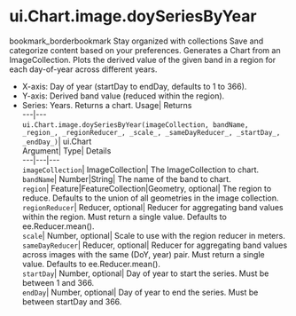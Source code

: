  
#  ui.Chart.image.doySeriesByYear 
bookmark_borderbookmark Stay organized with collections  Save and categorize content based on your preferences.
Generates a Chart from an ImageCollection. Plots the derived value of the given band in a region for each day-of-year across different years. 
- X-axis: Day of year (startDay to endDay, defaults to 1 to 366).
- Y-axis: Derived band value (reduced within the region).
- Series: Years.
Returns a chart.
Usage| Returns  
---|---  
`ui.Chart.image.doySeriesByYear(imageCollection, bandName,  _region_, _regionReducer_, _scale_, _sameDayReducer_, _startDay_, _endDay_)`| ui.Chart  
Argument| Type| Details  
---|---|---  
`imageCollection`| ImageCollection| The ImageCollection to chart.  
`bandName`| Number|String| The name of the band to chart.  
`region`| Feature|FeatureCollection|Geometry, optional| The region to reduce. Defaults to the union of all geometries in the image collection.  
`regionReducer`| Reducer, optional| Reducer for aggregating band values within the region. Must return a single value. Defaults to ee.Reducer.mean().  
`scale`| Number, optional| Scale to use with the region reducer in meters.  
`sameDayReducer`| Reducer, optional| Reducer for aggregating band values across images with the same (DoY, year) pair. Must return a single value. Defaults to ee.Reducer.mean().  
`startDay`| Number, optional| Day of year to start the series. Must be between 1 and 366.  
`endDay`| Number, optional| Day of year to end the series. Must be between startDay and 366.  
